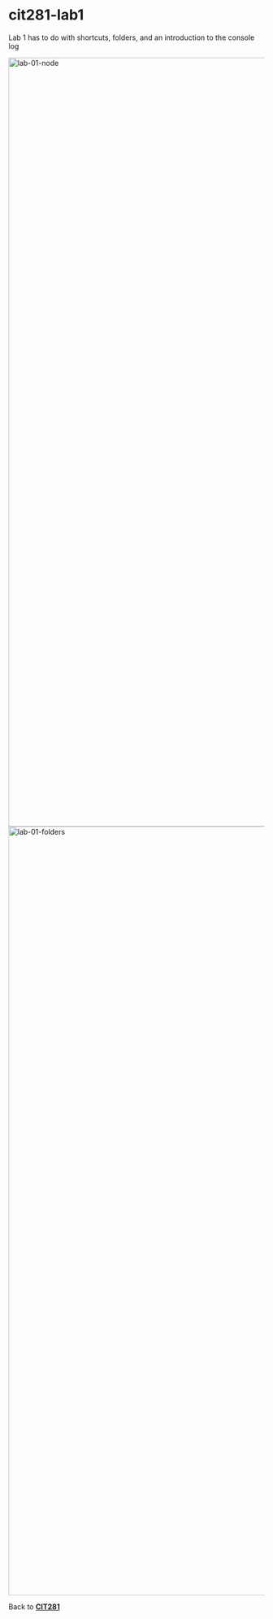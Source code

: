 # cit281-lab1
Lab 1 has to do with shortcuts, folders, and an introduction to the console log

<img width="1512" alt="lab-01-node" src="https://github.com/opyle/cit281-lab1/assets/166080658/1d42907a-5ff0-4941-8994-d9ba4d7135f1">

<img width="1512" alt="lab-01-folders" src="https://github.com/opyle/cit281-lab1/assets/166080658/27369baf-6515-48c0-9848-e48b662c2a1d">

Back to [**CIT281**](https://github.com/opyle/CIT281.git)
